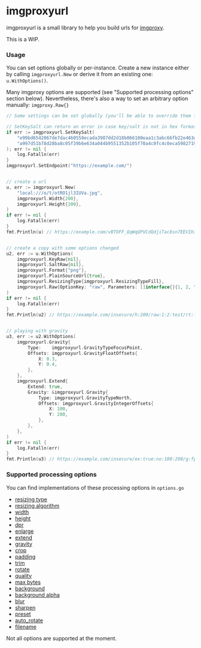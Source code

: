 # imgproxyurl

imgproxyurl is a small library to help you build urls for [imgproxy](https://github.com/imgproxy/imgproxy).

This is a WIP.

### Usage
You can set options globally or per-instance. Create a new instance either by calling `imgproxyurl.New` or derive it from an existing one: `u.WithOptions()`.

Many imgproxy options are supported (see "Supported processing options" section below). Nevertheless, there's also a way to set an arbitrary option manually: `imgproxy.Raw{}` 
```go
// Some settings can be set globally (you'll be able to override them for specific instances)

// SetKeySalt can return an error in case key/salt is not in hex format
if err := imgproxyurl.SetKeySalt(
	"e99bd6542067de7dac460558ecada3987dd2d18b066180eaa1c3abc66fb22e463d177ac8f64c93c44d0d78c35adcdda7e0b5f5a116b23ac3d1fa7a305d0727c4",
	"a997d51b78d28ba8c05f39b6e634a044b9551352b105f70a4c0fc4c0eca5982719a33527d0253810273bf4d8b747a261cd4898d3e46916cc57d1de8aac132870",
); err != nil {
    log.Fatalln(err)
}
imgproxyurl.SetEndpoint("https://example.com/")


// create a url
u, err := imgproxyurl.New(
    "local:///o/t/otRO1jl3IUVa.jpg",
    imgproxyurl.Width{200},
    imgproxyurl.Height{200},
)
if err != nil {
    log.Fatalln(err)
}
fmt.Println(u) // https://example.com/vBTOFF_QqWqQPVCdQdjiTac8sn7EEVIh3c1UidkcvAM/h:200/w:200/bG9jYWw6Ly8vby90L290Uk8xamwzSVVWYS5qcGc


// create a copy with some options changed
u2, err := u.WithOptions(
    imgproxyurl.KeyRaw{nil},
    imgproxyurl.SaltRaw{nil},
    imgproxyurl.Format{"png"},
    imgproxyurl.PlainSourceUrl{true},
    imgproxyurl.ResizingType{imgproxyurl.ResizingTypeFill},
    imgproxyurl.Raw{OptionKey: "raw", Parameters: []interface{}{1, 2, "test"}},
)
if err != nil {
    log.Fatalln(err)
}
fmt.Println(u2) // https://example.com/insecure/h:200/raw:1:2:test/rt:fill/w:200/plain/local%3A%2F%2F%2Fo%2Ft%2FotRO1jl3IUVa.jpg@png


// playing with gravity
u3, err := u2.WithOptions(
    imgproxyurl.Gravity{
        Type:    imgproxyurl.GravityTypeFocusPoint,
        Offsets: imgproxyurl.GravityFloatOffsets{
            X: 0.3,
            Y: 0.4,
        },
    },
    imgproxyurl.Extend{
        Extend: true,
        Gravity: &imgproxyurl.Gravity{
            Type: imgproxyurl.GravityTypeNorth,
            Offsets: imgproxyurl.GravityIntegerOffsets{
                X: 100,
                Y: 200,
            },
        },
    },
)
if err != nil {
    log.Fatalln(err)
}
fmt.Println(u3) // https://example.com/insecure/ex:true:no:100:200/g:fp:0.3:0.4/h:200/rt:fill/w:200/plain/local%3A%2F%2F%2Fo%2Ft%2FotRO1jl3IUVa.jpg@png
```

### Supported processing options
You can find implementations of these processing options in `options.go`

- [resizing type](https://docs.imgproxy.net/#/generating_the_url_advanced?id=resizing-type)
- [resizing algorithm](https://docs.imgproxy.net/#/generating_the_url_advanced?id=resizing-algorithm)
- [width](https://docs.imgproxy.net/#/generating_the_url_advanced?id=width)
- [height](https://docs.imgproxy.net/#/generating_the_url_advanced?id=height)
- [dpr](https://docs.imgproxy.net/#/generating_the_url_advanced?id=dpr)
- [enlarge](https://docs.imgproxy.net/#/generating_the_url_advanced?id=enlarge)
- [extend](https://docs.imgproxy.net/#/generating_the_url_advanced?id=extend)
- [gravity](https://docs.imgproxy.net/#/generating_the_url_advanced?id=gravity)
- [crop](https://docs.imgproxy.net/#/generating_the_url_advanced?id=crop)
- [padding](https://docs.imgproxy.net/#/generating_the_url_advanced?id=padding)
- [trim](https://docs.imgproxy.net/#/generating_the_url_advanced?id=trim)
- [rotate](https://docs.imgproxy.net/#/generating_the_url_advanced?id=rotate)
- [quality](https://docs.imgproxy.net/#/generating_the_url_advanced?id=quality)
- [max bytes](https://docs.imgproxy.net/#/generating_the_url_advanced?id=max-bytes)
- [background](https://docs.imgproxy.net/#/generating_the_url_advanced?id=background)
- [background alpha](https://docs.imgproxy.net/#/generating_the_url_advanced?id=background-alpha)
- [blur](https://docs.imgproxy.net/#/generating_the_url_advanced?id=blur)
- [sharpen](https://docs.imgproxy.net/#/generating_the_url_advanced?id=sharpen)
- [preset](https://docs.imgproxy.net/#/generating_the_url_advanced?id=preset)
- [auto_rotate](https://docs.imgproxy.net/#/generating_the_url_advanced?id=auto-rotate)
- [filename](https://docs.imgproxy.net/#/generating_the_url_advanced?id=filename)

Not all options are supported at the moment.